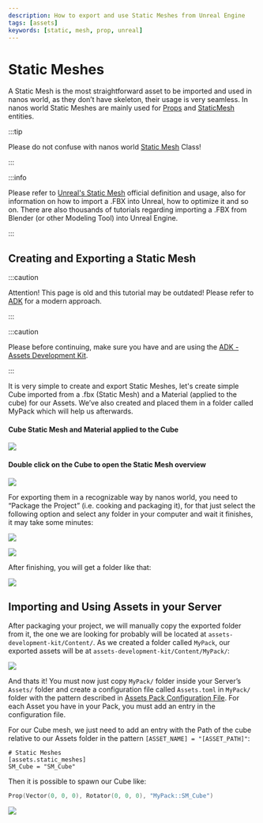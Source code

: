 ```yaml
---
description: How to export and use Static Meshes from Unreal Engine
tags: [assets]
keywords: [static, mesh, prop, unreal]
---
```


# Static Meshes

A Static Mesh is the most straightforward asset to be imported and used in nanos world, as they don’t have skeleton, their usage is very seamless. In nanos world Static Meshes are mainly used for [Props](./scripting-reference/classes/prop.mdx) and [StaticMesh](./scripting-reference/classes/static-mesh.mdx) entities.

:::tip

Please do not confuse with nanos world [Static Mesh](./scripting-reference/classes/static-mesh.mdx) Class!

:::

:::info

Please refer to [Unreal's Static Mesh](./core-concepts/assets.md#types-of-assets) official definition and usage, also for information on how to import a .FBX into Unreal, how to optimize it and so on. There are also thousands of tutorials regarding importing a .FBX from Blender (or other Modeling Tool) into Unreal Engine.

:::


## Creating and Exporting a Static Mesh

:::caution

Attention! This page is old and this tutorial may be outdated! Please refer to [ADK](./assets-modding/creating-assets/adk-assets-development-kit.md) for a modern approach.

:::

:::caution

Please before continuing, make sure you have and are using the [ADK - Assets Development Kit](./assets-modding/creating-assets/adk-assets-development-kit.md).

:::

It is very simple to create and export Static Meshes, let's create simple Cube imported from a .fbx (Static Mesh) and a Material (applied to the cube) for our Assets. We’ve also created and placed them in a folder called MyPack which will help us afterwards.

#### Cube Static Mesh and Material applied to the Cube

![](/img/docs/static-meshes-01.jpg)

#### Double click on the Cube to open the Static Mesh overview

![](/img/docs/static-meshes-02.jpg)

For exporting them in a recognizable way by nanos world, you need to “Package the Project” (i.e. cooking and packaging it), for that just select the following option and select any folder in your computer and wait it finishes, it may take some minutes:

![](/img/docs/static-meshes-03.jpg)

![](/img/docs/static-meshes-04.jpg)

After finishing, you will get a folder like that:

![](/img/docs/static-meshes-05.jpg)

## Importing and Using Assets in your Server

After packaging your project, we will manually copy the exported folder from it, the one we are looking for probably will be located at `assets-development-kit/Content/`. As we created a folder called `MyPack`, our exported assets will be at `assets-development-kit/Content/MyPack/`:

![](/img/docs/static-meshes-06.jpg)

And thats it! You must now just copy `MyPack/` folder inside your Server’s `Assets/` folder and create a configuration file called `Assets.toml` in `MyPack/` folder with the pattern described in [Assets Pack Configuration File](./core-concepts/assets.md#assets-pack-configuration). For each Asset you have in your Pack, you must add an entry in the configuration file.

For our Cube mesh, we just need to add an entry with the Path of the cube relative to our Assets folder in the pattern `[ASSET_NAME] = "[ASSET_PATH]"`:

```text title="Assets.toml"
# Static Meshes
[assets.static_meshes]
SM_Cube = "SM_Cube"
```


Then it is possible to spawn our Cube like:


```lua title="Server/Index.lua"
Prop(Vector(0, 0, 0), Rotator(0, 0, 0), "MyPack::SM_Cube")
```

![](/img/docs/static-meshes-07.jpg)
